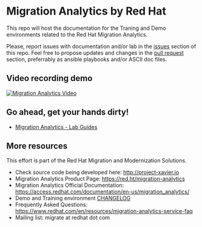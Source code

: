 # Migration Analytics by Red Hat

This repo will host the documentation for the Traning and Demo environments related to the Red Hat Migration Analytics. 

Please, report issues with documentation and/or lab in the [issues](issues) section of this repo. Feel free to propose updates and changes in the [pull request](pulls) section, preferrably as ansible playbooks and/or ASCII doc files.

## Video recording demo
[![Migration Analytics Video](https://img.youtube.com/vi/Wf5BwZNkQiA/0.jpg)](https://www.youtube.com/watch?v=Wf5BwZNkQiA)

## Go ahead, get your hands dirty!

* [Migration Analytics - Lab Guides](doc)

## More resources
This effort is part of the Red Hat Migration and Modernization Solutions.

* Check source code being developed here: http://project-xavier.io
* Migration Analytics Product Page: https://red.ht/migration-analytics
* Migration Analytics Official Documentation: https://access.redhat.com/documentation/en-us/migration_analytics/
* Demo and Training environment [CHANGELOG](CHANGELOG.adoc)
* Frequently Asked Questions: https://www.redhat.com/en/resources/migration-analytics-service-faq
* Mailing list: migrate at redhat dot com
